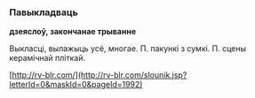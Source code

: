 ### Павыкладваць
**дзеяслоў, закончанае трыванне**

Выкласці, вылажыць усё, многае. П. пакункі з сумкі. П. сцены керамічнай пліткай.

<a rel="author">[http://rv-blr.com/](http://rv-blr.com/slounik.jsp?letterId=0&maskId=0&pageId=1992)</a>
